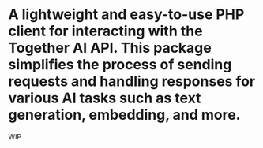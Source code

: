 # A lightweight and easy-to-use PHP client for interacting with the Together AI API. This package simplifies the process of sending requests and handling responses for various AI tasks such as text generation, embedding, and more.

WIP
